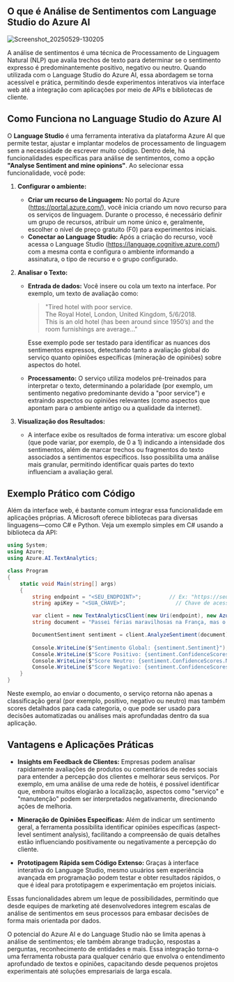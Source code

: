## O que é Análise de Sentimentos com Language Studio do Azure AI 

![Screenshot_20250529-130205](https://github.com/user-attachments/assets/557bf0a4-c90b-4cf9-914e-f44654f897a1)


A análise de sentimentos é uma técnica de Processamento de Linguagem Natural (NLP) que avalia trechos de texto para determinar se o sentimento expresso é predominantemente positivo, negativo ou neutro. Quando utilizada com o Language Studio do Azure AI, essa abordagem se torna acessível e prática, permitindo desde experimentos interativos via interface web até a integração com aplicações por meio de APIs e bibliotecas de cliente.

## Como Funciona no Language Studio do Azure AI

O **Language Studio** é uma ferramenta interativa da plataforma Azure AI que permite testar, ajustar e implantar modelos de processamento de linguagem sem a necessidade de escrever muito código. Dentro dele, há funcionalidades específicas para análise de sentimentos, como a opção **"Analyse Sentiment and mine opinions"**. Ao selecionar essa funcionalidade, você pode:

1. **Configurar o ambiente:**  
   - **Criar um recurso de Linguagem:** No portal do Azure (https://portal.azure.com/), você inicia criando um novo recurso para os serviços de linguagem. Durante o processo, é necessário definir um grupo de recursos, atribuir um nome único e, geralmente, escolher o nível de preço gratuito (F0) para experimentos iniciais.[](https://github.com/daniel-trezena/analise-sentimentos-azure-AI "1")
   - **Conectar ao Language Studio:** Após a criação do recurso, você acessa o Language Studio (https://language.cognitive.azure.com/) com a mesma conta e configura o ambiente informando a assinatura, o tipo de recurso e o grupo configurado.

2. **Analisar o Texto:**  
   - **Entrada de dados:** Você insere ou cola um texto na interface. Por exemplo, um texto de avaliação como:  
     
     > "Tired hotel with poor service.  
     > The Royal Hotel, London, United Kingdom, 5/6/2018.  
     > This is an old hotel (has been around since 1950’s) and the room furnishings are average..."  
     
     Esse exemplo pode ser testado para identificar as nuances dos sentimentos expressos, detectando tanto a avaliação global do serviço quanto opiniões específicas (mineração de opiniões) sobre aspectos do hotel.[](https://github.com/daniel-trezena/analise-sentimentos-azure-AI "1")
     
   - **Processamento:** O serviço utiliza modelos pré-treinados para interpretar o texto, determinando a polaridade (por exemplo, um sentimento negativo predominante devido a "poor service") e extraindo aspectos ou opiniões relevantes (como aspectos que apontam para o ambiente antigo ou a qualidade da internet).

3. **Visualização dos Resultados:**  
   - A interface exibe os resultados de forma interativa: um escore global (que pode variar, por exemplo, de 0 a 1) indicando a intensidade dos sentimentos, além de marcar trechos ou fragmentos do texto associados a sentimentos específicos. Isso possibilita uma análise mais granular, permitindo identificar quais partes do texto influenciam a avaliação geral.[](https://www.dio.me/articles/analise-de-sentimentos-com-language-studio-no-azure-ai-explorando-o-potencial-da-analise-de-texto-e-perguntas "2")

## Exemplo Prático com Código

Além da interface web, é bastante comum integrar essa funcionalidade em aplicações próprias. A Microsoft oferece bibliotecas para diversas linguagens—como C# e Python. Veja um exemplo simples em C# usando a biblioteca da API:

```csharp
using System;
using Azure;
using Azure.AI.TextAnalytics;

class Program
{
    static void Main(string[] args)
    {
        string endpoint = "<SEU_ENDPOINT>";         // Ex: "https://seu-recurso.cognitiveservices.azure.com/"
        string apiKey = "<SUA_CHAVE>";                // Chave de acesso obtida no portal do Azure

        var client = new TextAnalyticsClient(new Uri(endpoint), new AzureKeyCredential(apiKey));
        string document = "Passei férias maravilhosas na França, mas o serviço deixou a desejar.";

        DocumentSentiment sentiment = client.AnalyzeSentiment(document);
        
        Console.WriteLine($"Sentimento Global: {sentiment.Sentiment}");
        Console.WriteLine($"Score Positivo: {sentiment.ConfidenceScores.Positive}");
        Console.WriteLine($"Score Neutro: {sentiment.ConfidenceScores.Neutral}");
        Console.WriteLine($"Score Negativo: {sentiment.ConfidenceScores.Negative}");
    }
}
```

Neste exemplo, ao enviar o documento, o serviço retorna não apenas a classificação geral (por exemplo, positivo, negativo ou neutro) mas também scores detalhados para cada categoria, o que pode ser usado para decisões automatizadas ou análises mais aprofundadas dentro da sua aplicação.[](https://learn.microsoft.com/pt-br/azure/ai-services/language-service/sentiment-opinion-mining/quickstart "3")

## Vantagens e Aplicações Práticas

- **Insights em Feedback de Clientes:** Empresas podem analisar rapidamente avaliações de produtos ou comentários de redes sociais para entender a percepção dos clientes e melhorar seus serviços. Por exemplo, em uma análise de uma rede de hotéis, é possível identificar que, embora muitos elogiarão a localização, aspectos como "serviço" e "manutenção" podem ser interpretados negativamente, direcionando ações de melhoria.

- **Mineração de Opiniões Específicas:** Além de indicar um sentimento geral, a ferramenta possibilita identificar opiniões específicas (aspect-level sentiment analysis), facilitando a compreensão de quais detalhes estão influenciando positivamente ou negativamente a percepção do cliente.[](https://www.dio.me/articles/analise-de-sentimentos-com-language-studio-no-azure-ai-explorando-o-potencial-da-analise-de-texto-e-perguntas "2")

- **Prototipagem Rápida sem Código Extenso:** Graças à interface interativa do Language Studio, mesmo usuários sem experiência avançada em programação podem testar e obter resultados rápidos, o que é ideal para prototipagem e experimentação em projetos iniciais.

Essas funcionalidades abrem um leque de possibilidades, permitindo que desde equipes de marketing até desenvolvedores integrem escalas de análise de sentimentos em seus processos para embasar decisões de forma mais orientada por dados.



O potencial do Azure AI e do Language Studio não se limita apenas à análise de sentimentos; ele também abrange tradução, respostas a perguntas, reconhecimento de entidades e mais. Essa integração torna-o uma ferramenta robusta para qualquer cenário que envolva o entendimento aprofundado de textos e opiniões, capacitando desde pequenos projetos experimentais até soluções empresariais de larga escala.[](https://github.com/daniel-trezena/analise-sentimentos-azure-AI "1")[](https://learn.microsoft.com/pt-br/azure/ai-services/language-service/sentiment-opinion-mining/quickstart "3")[](https://www.dio.me/articles/analise-de-sentimentos-com-language-studio-no-azure-ai-explorando-o-potencial-da-analise-de-texto-e-perguntas "2")


 
